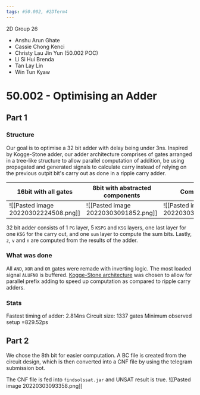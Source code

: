 ```yaml
---
tags: #50.002, #2DTerm4
---
```

2D Group 26
- Anshu Arun Ghate
- Cassie Chong Kenci
- Christy Lau Jin Yun (50.002 POC)
- Li Si Hui Brenda
- Tan Lay Lin
- Win Tun Kyaw

# 50.002 - Optimising an Adder
## Part 1
### Structure
Our goal is to optimise a 32 bit adder with delay being under 3ns.
Inspired by Kogge-Stone adder, our adder architecture comprises of gates arranged in a tree-like structure to allow parallel computation of addition, be using propagated and generated signals to calculate carry instead of relying on the previous outpit bit's carry out as done in a ripple carry adder.

| 16bit with all gates                 | 8bit with abstracted components      | Components | 
| ------------------------------------ | ------------------------------------ | ---------- |
| ![[Pasted image 20220302224508.png]] | ![[Pasted image 20220303091852.png]] |   ![[Pasted image 20220303095805.png]]          |

32 bit adder consists of 1 `PG` layer, 5 `KSPG` and `KSG` layers, one last layer for one `KSG` for the carry out, and one `sum` layer to compute the sum bits.
Lastly, `z`, `v` and `n` are computed from the results of the adder.

### What was done
All `AND`, `XOR` and `OR` gates were remade with inverting logic.
The most loaded signal `ALUFN0` is buffered.
[Kogge-Stone architecture](https://en.wikipedia.org/wiki/Kogge%E2%80%93Stone_adder) was chosen to allow for parallel prefix adding to speed up computation as compared to ripple carry adders.

### Stats
Fastest timing of adder: 2.814ns
Circuit size: 1337 gates
Minimum observed setup =829.52ps


## Part 2
We chose the 8th bit for easier computation.
A BC file is created from the circuit design, which is then converted into a CNF file by using the telegram submission bot.

The CNF file is fed into `findsolssat.jar` and UNSAT result is true.
![[Pasted image 20220303093358.png]]